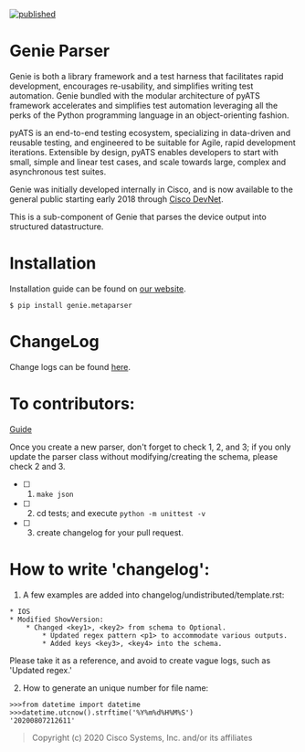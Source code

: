 [![published](https://static.production.devnetcloud.com/codeexchange/assets/images/devnet-published.svg)](https://developer.cisco.com/codeexchange/github/repo/CiscoTestAutomation/genieparser)

# Genie Parser

Genie is both a library framework and a test harness that facilitates rapid
development, encourages re-usability, and simplifies writing test automation. Genie
bundled with the modular architecture of pyATS framework accelerates and
simplifies test automation leveraging all the perks of the Python programming
language in an object-orienting fashion.

pyATS is an end-to-end testing ecosystem, specializing in data-driven and
reusable testing, and engineered to be suitable for Agile, rapid development
iterations. Extensible by design, pyATS enables developers to start with small,
simple and linear test cases, and scale towards large, complex and asynchronous
test suites.

Genie was initially developed internally in Cisco, and is now available to the
general public starting early 2018 through [Cisco DevNet].

[Cisco DevNet]: https://developer.cisco.com/

This is a sub-component of Genie that parses the device output into structured
datastructure.

# Installation

Installation guide can be found on [our website].

[our website]: https://developer.cisco.com/site/pyats/

```
$ pip install genie.metaparser
```

# ChangeLog

Change logs can be found [here](changelog/CHANGELOG.md).



# To contributors:

[Guide] 

[Guide]: https://pubhub.devnetcloud.com/media/pyats-development-guide/docs/writeparser/writeparser.html#


Once you create a new parser, don't forget to check 1, 2, and 3;
if you only update the parser class without modifying/creating the schema, please check 2 and 3. 
- [ ] 1. `make json`
- [ ] 2. cd tests; and execute `python -m unittest -v`
- [ ] 3. create changelog for your pull request.

# How to write 'changelog':
1. A few examples are added into changelog/undistributed/template.rst:
```
* IOS
* Modified ShowVersion:
    * Changed <key1>, <key2> from schema to Optional.
        * Updated regex pattern <p1> to accommodate various outputs.
        * Added keys <key3>, <key4> into the schema.
```
Please take it as a reference, and avoid to create vague logs, such as 'Updated regex.' 

2. How to generate an unique number for file name:
```
>>>from datetime import datetime
>>>datetime.utcnow().strftime('%Y%m%d%H%M%S')
'20200807212611'
```

> Copyright (c) 2020 Cisco Systems, Inc. and/or its affiliates
